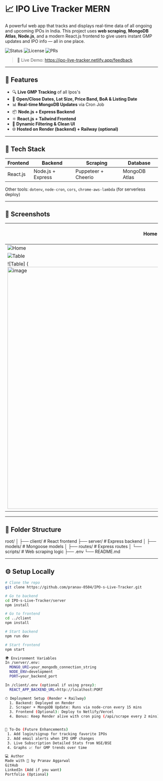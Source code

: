 # 📈 IPO Live Tracker MERN

A powerful web app that tracks and displays real-time data of all ongoing and upcoming IPOs in India. This project uses **web scraping**, **MongoDB Atlas**, **Node.js**, and a modern React.js frontend to give users instant GMP updates and IPO info — all in one place.

![Status](https://img.shields.io/badge/status-live-brightgreen) ![License](https://img.shields.io/badge/license-MIT-blue) ![PRs](https://img.shields.io/badge/PRs-welcome-yellow)

> 🔗 Live Demo: https://ipo-live-tracker.netlify.app/feedback

---

## 🚀 Features

- 🔍 **Live GMP Tracking** of all Ipos's
- 📅 **Open/Close Dates, Lot Size, Price Band, BoA & Listing Date**
- 📊 **Real-time MongoDB Updates** via Cron Job
- 📦 **Node.js + Express Backend**
- ⚛️ **React.js + Tailwind Frontend**
- 🧠 **Dynamic Filtering & Clean UI**
- 🌐 **Hosted on Render (backend) + Railway (optional)**

---

## 🧰 Tech Stack

| Frontend | Backend | Scraping | Database |
|---------|---------|----------|----------|
| React.js | Node.js + Express | Puppeteer + Cheerio | MongoDB Atlas |

Other tools: `dotenv`, `node-cron`, `cors`, `chrome-aws-lambda` (for serverless deploy)

---

## 📸 Screenshots

<!-- Replace below image URLs with your actual screenshots -->
| Home Page | GMP Table View |
|-----------|----------------|
| ![Home](<img width="1919" height="938" alt="image" src="https://github.com/user-attachments/assets/4b5fdb65-2fbb-4b9d-8268-2bd1a4da8966" />) 
| ![Table](<img width="1919" height="884" alt="image" src="https://github.com/user-attachments/assets/79daf8f9-f89b-405f-b54e-e35cea08c1dd" />)
| ![Table] (<img width="979" height="796" alt="image" src="https://github.com/user-attachments/assets/56a06422-ec93-49a6-a3f6-0f4a9495bde0" />)

---

## 📁 Folder Structure
root/
│
├── client/ # React frontend
├── server/ # Express backend
│ ├── models/ # Mongoose models
│ ├── routes/ # Express routes
│ └── scripts/ # Web scraping logic
├── .env
└── README.md

---

## ⚙️ Setup Locally

```bash
# Clone the repo
git clone https://github.com/pranav-0504/IPO-s-Live-Tracker.git

# Go to backend
cd IPO-s-Live-Tracker/server
npm install

# Go to frontend
cd ../client
npm install

# Start backend
npm run dev

# Start frontend
npm start

🌍 Environment Variables
In /server/.env:
  MONGO_URI=your_mongodb_connection_string
  NODE_ENV=development
  PORT=your_backend_port

In /client/.env (optional if using proxy):
  REACT_APP_BACKEND_URL=http://localhost:PORT

⏱ Deployment Setup (Render + Railway)
  1. Backend: Deployed on Render
  2. Scraper + MongoDB Update: Runs via node-cron every 15 mins
  3. Frontend (Optional): Deploy to Netlify/Vercel
  4. Bonus: Keep Render alive with cron ping (/api/scrape every 2 mins)


📌 To-Do (Future Enhancements)
 1. Add login/signup for tracking favorite IPOs
 2. Add email alerts when IPO GMP changes
 3. Live Subscription Detailed Stats from NSE/BSE
 4. Graphs 📈 for GMP trends over time

💻 Author
Made with 💙 by Pranav Aggarwal
GitHub
LinkedIn (Add if you want)
Portfolio (Optional)



